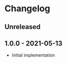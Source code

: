 # Changelog

<!-- There should always be "Unreleased" section at the beginning. -->

## Unreleased

## 1.0.0 - 2021-05-13
- Initial implementation

